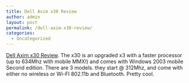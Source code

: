 ```yaml
---
title: Dell Axim x30 Review
author: admin
layout: post
permalink: /dell-axim-x30-review/
categories:
  - Uncategorized
---
```

[Dell Axim x30 Review][1]. The x30 is an upgraded x3 with a faster processor (up to 634Mhz with mobile MMX!) and comes with Windows 2003 mobile Second edition. There are 3 models. they start @ 312Mhz, and come with either no wireless or Wi-FI 802.11b and Bluetooth. Pretty cool.

 [1]: http://www.aximsite.com/x30review/